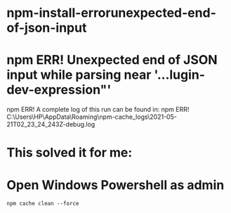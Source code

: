 # npm-install-errorunexpected-end-of-json-input


# npm ERR! Unexpected end of JSON input while parsing near '...lugin-dev-expression"'

npm ERR! A complete log of this run can be found in:
npm ERR!     C:\Users\HP\AppData\Roaming\npm-cache\_logs\2021-05-21T02_23_24_243Z-debug.log


# This solved it for me:

# Open Windows Powershell as admin

    npm cache clean --force

